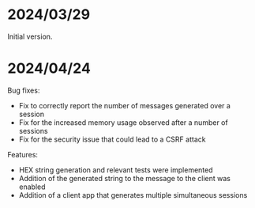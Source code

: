 # 2024/03/29

Initial version.

# 2024/04/24

Bug fixes:
* Fix to correctly report the number of messages generated over a session
* Fix for the increased memory usage observed after a number of sessions
* Fix for the security issue that could lead to a CSRF attack

Features:
* HEX string generation and relevant tests were implemented
* Addition of the generated string to the message to the client was enabled
* Addition of a client app that generates multiple simultaneous sessions